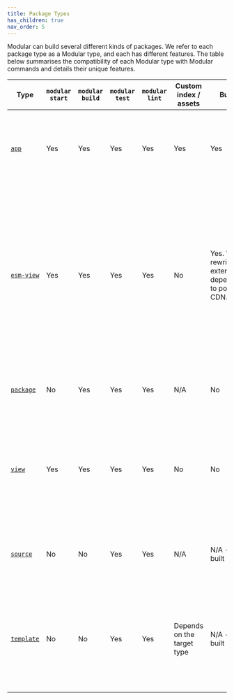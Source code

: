 ```yaml
---
title: Package Types
has_children: true
nav_order: 5
---
```


Modular can build several different kinds of packages. We refer to each package
type as a Modular type, and each has different features. The table below
summarises the compatibility of each Modular type with Modular commands and
details their unique features.

| Type                        | `modular start` | `modular build` | `modular test` | `modular lint` | Custom index / assets      | Bundled                                                    | Entry-point                                                                                                                                                                                                                                                                                                    |
| --------------------------- | --------------- | --------------- | -------------- | -------------- | -------------------------- | ---------------------------------------------------------- | -------------------------------------------------------------------------------------------------------------------------------------------------------------------------------------------------------------------------------------------------------------------------------------------------------------- |
| [`app`](./app.md)           | Yes             | Yes             | Yes            | Yes            | Yes                        | Yes                                                        | The compiled bundle will use `src/index.tsx` as an entry-point and include it in the generated `index.html`                                                                                                                                                                                                    |
| [`esm-view`](./esm-view.md) | Yes             | Yes             | Yes            | Yes            | No                         | Yes. Will rewrite external dependencies to point to a CDN. | The compiled bundle will use `src/index.tsx` as an entry-point and [link it](../esm-views/output-package-manifest.md) in the output `package.json`; the entry-point needs to export a default (non-named) React component for `modular start`/ [standalone `index.html`](../esm-views/how-to-build.md) to work |
| [`package`](./package.md)   | No              | Yes             | Yes            | Yes            | N/A                        | No                                                         | Whatever is specified in `main` field of `package.json` is used as the entry-point                                                                                                                                                                                                                             |
| [`view`](./view.md)         | Yes             | Yes             | Yes            | Yes            | No                         | No                                                         | Whatever is specified in `main` field of `package.json` is used as the entry-point; needs to default export React component for `modular start` to work                                                                                                                                                        |
| [`source`](./source.md)     | No              | No              | Yes            | Yes            | N/A                        | N/A - never built                                          | N/A - don't need the concept of entry-point since this package is never built                                                                                                                                                                                                                                  |
| [`template`](./template.md) | No              | No              | Yes            | Yes            | Depends on the target type | N/A - never built                                          | N/A - don't need the concept of entry-point since this is a special type of package used by `modular add` which is never built directly                                                                                                                                                                        |
